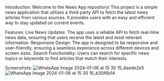 Introduction:
Welcome to the News App repository! This project is a simple news application that utilizes a third-party API to fetch the latest news articles from various sources. It provides users with an easy and efficient way to stay updated on current events.

Features:
Live News Updates: The app uses a reliable API to fetch real-time news data, ensuring that users receive the latest and most relevant information.
Responsive Design: The app is designed to be responsive and user-friendly, ensuring a seamless experience across different devices and screen sizes.
Search Functionality: Users can search for specific news topics or keywords to find articles that match their interests.


Screenshots:
![WhatsApp Image 2024-01-06 at 15 30 15_4aede2e5](https://github.com/Bee0510/Vision360/assets/111389771/58e52e97-a04a-486e-9561-54fcef1429d1)
![WhatsApp Image 2024-01-06 at 15 30 16_b30f6b14](https://github.com/Bee0510/Vision360/assets/111389771/a24d97e3-3a6d-4524-8e52-32a594689ac3)
